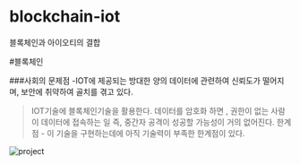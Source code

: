 # blockchain-iot
블록체인과 아이오티의 결합

#블록체인

###사회의 문제점
-IOT에 제공되는 방대한 양의 데이터에 관련하여 신뢰도가 떨어지며,
보안에 취약하여 골치를 겪고 있다.
>IOT기술에 블록체인기술을 활용한다. 데이터를 암호화 하면 , 권한이 없는 사람이 데이터에 접속하는 일 즉, 중간자 공격이 성공할 가능성이 거의 없어진다.
>한계점 - 이 기술을 구현하는데에 아직 기술력이 부족한 한계점이 있다.

![project](https://user-images.githubusercontent.com/23417110/51080175-483c2300-171a-11e9-8351-b5c90a16547d.jpg)
